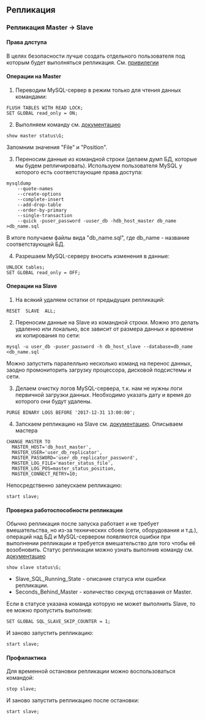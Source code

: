 ## Репликация

### Репликация Master -> Slave

#### Права длступа
В целях безопасности лучше создать отдельного пользователя под которым будет выполняться репликация.
См. [привилегии](https://dev.mysql.com/doc/refman/5.7/en/privileges-provided.html)

#### Операции на Master
1. Переводим MySQL-сервер в режим только для чтения данных командами:
~~~
FLUSH TABLES WITH READ LOCK; 
SET GLOBAL read_only = ON;
~~~

2. Выполняем команду см. [документацию](https://dev.mysql.com/doc/refman/5.7/en/show-master-status.html)
~~~
show master status\G;
~~~
Запомним значения "File" и "Position".

3. Переносим данные из командной строки (делаем думп БД, которые мы будем репличировать). Используем пользователя MySQL у которого есть соответстаующие права доступа:
~~~
mysqldump 
    --quote-names 
    --create-options 
    --complete-insert 
    --add-drop-table 
    --order-by-primary 
    --single-transaction 
    --quick -puser_password -uuser_db -hdb_host_master db_name >db_name.sql
~~~
В итоге получаем файлы вида "db_name.sql", где db_name - название соответстаующей БД.

4. Разрешаем MySQL-серверу вносить изменения в данные:
~~~
UNLOCK tables; 
SET GLOBAL read_only = OFF;
~~~

#### Операции на Slave
1. На всякий удаляем остатки от предыдущих репликаций:
~~~
RESET  SLAVE  ALL;
~~~
2. Переносим данные на Slave из командной строки. Можно это делать удаленно или локально, все зависит от размера данных и времени их копирования по сети:
~~~
mysql -u user_db -puser_password -h db_host_slave --database=db_name <db_name.sql
~~~
Можно запустить паралелльно несколько команд на перенос данных, заодно промониторить загрузку процессора, дисковой подсистемы и сети.

3. Делаем очистку логов MySQL-сервера, т.к. нам не нужны логи первичной загрузки данных. Необходимо указать дату и время до которого они будут удалены.
~~~
PURGE BINARY LOGS BEFORE '2017-12-31 13:00:00';
~~~

4. Запскаем репликацию на Slave см. [документацию](https://dev.mysql.com/doc/refman/5.7/en/change-master-to.html). Описываем мастера
~~~
CHANGE MASTER TO
  MASTER_HOST='db_host_master',
  MASTER_USER='user_db_replicator',
  MASTER_PASSWORD='user_db_replicator_password',
  MASTER_LOG_FILE='master_status_file',
  MASTER_LOG_POS=master_status_position,
  MASTER_CONNECT_RETRY=10;
~~~
Непосредственно запеускаем репликацию:
~~~
start slave;
~~~

#### Проверка работоспособности репликации 
Обычно репликация после запуска работает и не требует вмешательства, но из-за технических сбоев (сети, оборудования и т.д.), операций над БД и MySQL-сервером появляются ошибки при выполнении репликации и требуется вмешательство для того чтобы её возобновить.
Статус репликации можно узнать выполнив команду см. [документацию](https://dev.mysql.com/doc/refman/5.7/en/show-slave-status.html)
~~~
show slave status\G;
~~~
- Slave_SQL_Running_State - описание статуса или ошибки репликации.
- Seconds_Behind_Master - количество секунд отставания от Master.

Если в статусе указана команда которую не может выполнить Slave, то ее можно пропустить выполнив:
~~~
SET GLOBAL SQL_SLAVE_SKIP_COUNTER = 1;
~~~
И заново запустить репликацию:
~~~
start slave;
~~~


#### Профилактика 
Для временной остановки репликации можно воспользоваться командой:
~~~
stop slave;
~~~
И заново запустить репликацию после остановки:
~~~
start slave;
~~~
